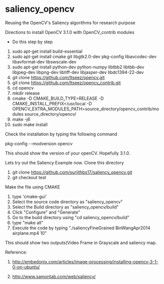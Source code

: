 # saliency_opencv
Reusing the OpenCV's Saliency algorithms for research purpose

Directions to install OpenCV 3.1.0 with OpenCV_contrib modules

- Do this step by step
1. sudo apt-get install build-essential
2. sudo apt-get install cmake git libgtk2.0-dev pkg-config libavcodec-dev libavformat-dev libswscale-dev
3. sudo apt-get install python-dev python-numpy libtbb2 libtbb-dev libjpeg-dev libpng-dev libtiff-dev libjasper-dev libdc1394-22-dev
4. git clone https://github.com/Itseez/opencv.git
5. git clone https://github.com/Itseez/opencv_contrib.git
6. cd opencv
7. mkdir release
8. cmake -D CMAKE_BUILD_TYPE=RELEASE -D CMAKE_INSTALL_PREFIX=/usr/local -D OPENCV_EXTRA_MODULES_PATH=source_directory/opencv_contrib/modules source_directory/opencv/
9. make -j6
10. sudo make install

Check the installation by typing the following command

pkg-config --modversion opencv

This should show the version of your openCV. Hopefully 3.1.0.

Lets try out the Saliency Example now. Clone this directory 

1. git clone https://github.com/surjithbs17/saliency_opencv.git
2. git checkout test

Make the file using CMAKE

1. type 'cmake-gui'
2. Select the source code directory as "saliency_opencv"
3. Select the Build directory as "saliency_opencv/build"
4. Click "Configure" and "Generate"
5. Go to the build directory using "cd saliency_opencv/build"
6. type "make all"
7. Execute the code by typing "./saliencyFineGrained BinWangApr2014 airplane.mp4 10"

This should show two outputs(Video Frame in Grayscale and saliency map.

Reference: 

1. http://embedonix.com/articles/image-processing/installing-opencv-3-1-0-on-ubuntu/

2. http://www.samontab.com/web/saliency/
